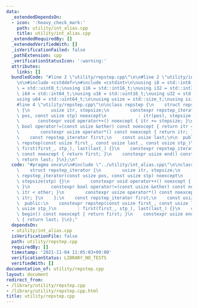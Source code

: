 ```yaml
---
data:
  _extendedDependsOn:
  - icon: ':heavy_check_mark:'
    path: utility/int_alias.cpp
    title: utility/int_alias.cpp
  _extendedRequiredBy: []
  _extendedVerifiedWith: []
  _isVerificationFailed: false
  _pathExtension: cpp
  _verificationStatusIcon: ':warning:'
  attributes:
    links: []
  bundledCode: "#line 2 \"utility/repstep.cpp\"\n\n#line 2 \"utility/int_alias.cpp\"\
    \n\n#include <cstddef>\n#include <cstdint>\n\nusing i8 = std::int8_t;\nusing u8\
    \ = std::uint8_t;\nusing i16 = std::int16_t;\nusing i32 = std::int32_t;\nusing\
    \ i64 = std::int64_t;\nusing u16 = std::uint16_t;\nusing u32 = std::uint32_t;\n\
    using u64 = std::uint64_t;\n\nusing usize = std::size_t;\nusing isize = std::ptrdiff_t;\n\
    #line 4 \"utility/repstep.cpp\"\n\nclass repstep {\n    struct repstep_iterator\
    \ {\n        usize itr, stepsize;\n        constexpr repstep_iterator(const usize\
    \ pos, const usize stp) noexcept\n            : itr(pos), stepsize(stp) {}\n \
    \       constexpr void operator++() noexcept { itr += stepsize; }\n        constexpr\
    \ bool operator!=(const usize &other) const noexcept { return itr < other; }\n\
    \        constexpr usize operator*() const noexcept { return itr; }\n    };\n\
    \    const repstep_iterator first;\n    const usize last;\n\n  public:\n    constexpr\
    \ repstep(const usize first_, const usize last_, const usize stp_)\n        :\
    \ first(first_, stp_), last(last_) {}\n    constexpr repstep_iterator begin()\
    \ const noexcept { return first; }\n    constexpr usize end() const noexcept {\
    \ return last; }\n};\n"
  code: "#pragma once\n\n#include \"../utility/int_alias.cpp\"\n\nclass repstep {\n\
    \    struct repstep_iterator {\n        usize itr, stepsize;\n        constexpr\
    \ repstep_iterator(const usize pos, const usize stp) noexcept\n            : itr(pos),\
    \ stepsize(stp) {}\n        constexpr void operator++() noexcept { itr += stepsize;\
    \ }\n        constexpr bool operator!=(const usize &other) const noexcept { return\
    \ itr < other; }\n        constexpr usize operator*() const noexcept { return\
    \ itr; }\n    };\n    const repstep_iterator first;\n    const usize last;\n\n\
    \  public:\n    constexpr repstep(const usize first_, const usize last_, const\
    \ usize stp_)\n        : first(first_, stp_), last(last_) {}\n    constexpr repstep_iterator\
    \ begin() const noexcept { return first; }\n    constexpr usize end() const noexcept\
    \ { return last; }\n};"
  dependsOn:
  - utility/int_alias.cpp
  isVerificationFile: false
  path: utility/repstep.cpp
  requiredBy: []
  timestamp: '2021-11-04 11:05:03+09:00'
  verificationStatus: LIBRARY_NO_TESTS
  verifiedWith: []
documentation_of: utility/repstep.cpp
layout: document
redirect_from:
- /library/utility/repstep.cpp
- /library/utility/repstep.cpp.html
title: utility/repstep.cpp
---
```

